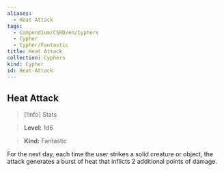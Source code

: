 ```yaml
---
aliases:
  - Heat Attack
tags:
  - Compendium/CSRD/en/Cyphers
  - Cypher
  - Cypher/Fantastic
title: Heat Attack
collection: Cyphers
kind: Cypher
id: Heat-Attack
---
```

## Heat Attack    
>[!info] Stats    
> **Level:** 1d6    
> **Kind:** Fantastic  
    
For the next day, each time the user strikes a solid creature or object, the attack generates a burst of heat that inflicts 2 additional points of damage.
